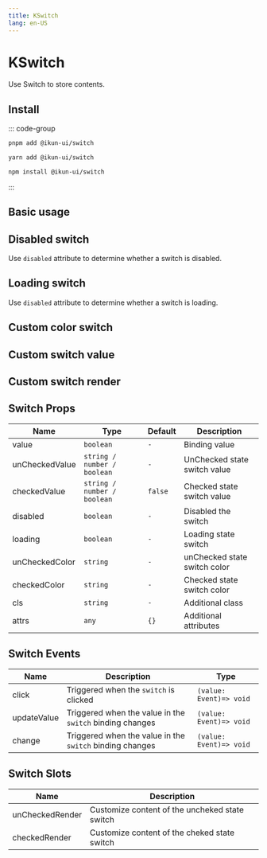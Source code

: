 ```yaml
---
title: KSwitch
lang: en-US
---
```


# KSwitch

Use Switch to store contents.

## Install

::: code-group

```bash [pnpm]
pnpm add @ikun-ui/switch
```

```bash [yarn]
yarn add @ikun-ui/switch
```

```bash [npm]
npm install @ikun-ui/switch
```

:::

## Basic usage

<demo src="../../../../example/switch/basic.svelte" github="https://github.com/ikun-svelte/ikun-ui/tree/main/components/Switch"></demo>

## Disabled switch

Use `disabled` attribute to determine whether a switch is disabled.

<demo src="../../../../example/switch/disabled.svelte" github="https://github.com/ikun-svelte/ikun-ui/tree/main/components/Switch"></demo>

## Loading switch

Use `disabled` attribute to determine whether a switch is loading.

<demo src="../../../../example/switch/loading.svelte" github="https://github.com/ikun-svelte/ikun-ui/tree/main/components/Switch"></demo>

## Custom color switch

<demo src="../../../../example/switch/color.svelte" github="https://github.com/ikun-svelte/ikun-ui/tree/main/components/Switch"></demo>

## Custom switch value

<demo src="../../../../example/switch/value.svelte" github="https://github.com/ikun-svelte/ikun-ui/tree/main/components/Switch"></demo>

## Custom switch render

<demo src="../../../../example/switch/render.svelte" github="https://github.com/ikun-svelte/ikun-ui/tree/main/components/Switch"></demo>

## Switch Props

| Name           | Type                        | Default | Description                  |
| -------------- | --------------------------- | ------- | ---------------------------- |
| value          | `boolean`                   | `-`     | Binding value                |
| unCheckedValue | `string / number / boolean` | `-`     | UnChecked state switch value |
| checkedValue   | `string / number / boolean` | `false` | Checked state switch value   |
| disabled       | `boolean`                   | `-`     | Disabled the switch          |
| loading        | `boolean`                   | `-`     | Loading state switch         |
| unCheckedColor | `string`                    | `-`     | unChecked state switch color |
| checkedColor   | `string`                    | `-`     | Checked state switch color   |
| cls            | `string`                    | `-`     | Additional class             |
| attrs          | `any`                       | `{}`    | Additional attributes        |

## Switch Events

| Name        | Description                                              | Type                    |
| ----------- | -------------------------------------------------------- | ----------------------- |
| click       | Triggered when the `switch` is clicked                   | `(value: Event)=> void` |
| updateValue | Triggered when the value in the `switch` binding changes | `(value: Event)=> void` |
| change      | Triggered when the value in the `switch` binding changes | `(value: Event)=> void` |

## Switch Slots

| Name            | Description                                    |
| --------------- | ---------------------------------------------- |
| unCheckedRender | Customize content of the uncheked state switch |
| checkedRender   | Customize content of the cheked state switch   |
